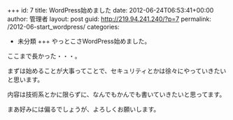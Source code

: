 +++
id: 7
title: WordPress始めました
date: 2012-06-24T06:53:41+00:00
author: 管理者
layout: post
guid: http://219.94.241.240/?p=7
permalink: /2012-06-start_wordpress/
categories:
  - 未分類
+++
やっとこさWordPress始めました。

ここまで長かった・・・。

まずは始めることが大事ってことで、セキュリティとかは徐々にやっていきたいと思います。

内容は技術系とかに限らずに、なんでもかんでも書いていきたいと思ってます。

まあ好みには偏るでしょうが、よろしくお願いします。